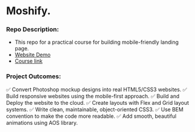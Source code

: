 # Moshify.

### Repo Description:

- This repo for a practical course for building mobile-friendly landing page.
- [Website Demo](https://my-moshify.netlify.app/#)
- [Course link](https://codewithmosh.com/p/the-ultimate-html-css-part3)

### Project Outcomes:

✅ Convert Photoshop mockup designs into real HTML5/CSS3 websites.
✅ Build responsive websites using the mobile-first approach.
✅ Build and Deploy the website to the cloud.
✅ Create layouts with Flex and Grid layout systems.
✅ Write clean, maintainable, object-oriented CSS3.
✅ Use BEM convention to make the code more readable.
✅ Add smooth, beautiful animations using AOS library.

